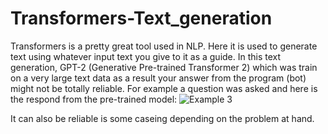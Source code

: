 # Transformers-Text_generation

Transformers is a pretty great tool used in NLP. Here it is used to generate text using whatever input text you give to it as a guide.
In this text generation, GPT-2 (Generative Pre-trained Transformer 2) which was train on a very large text data as a result your answer from the program (bot) might not be totally reliable. For example a question was asked and here is the respond from the pre-trained model:
![Example 3](https://user-images.githubusercontent.com/39604112/168477594-44cd11e7-ccf3-43e3-b3f3-9e2cdd2d556e.JPG)

It can also be reliable is some caseing depending on the problem at hand.
